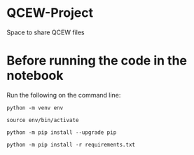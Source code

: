# QCEW-Project
Space to share QCEW files

# Before running the code in the notebook
Run the following on the command line:
```
python -m venv env

source env/bin/activate

python -m pip install --upgrade pip

python -m pip install -r requirements.txt
```
